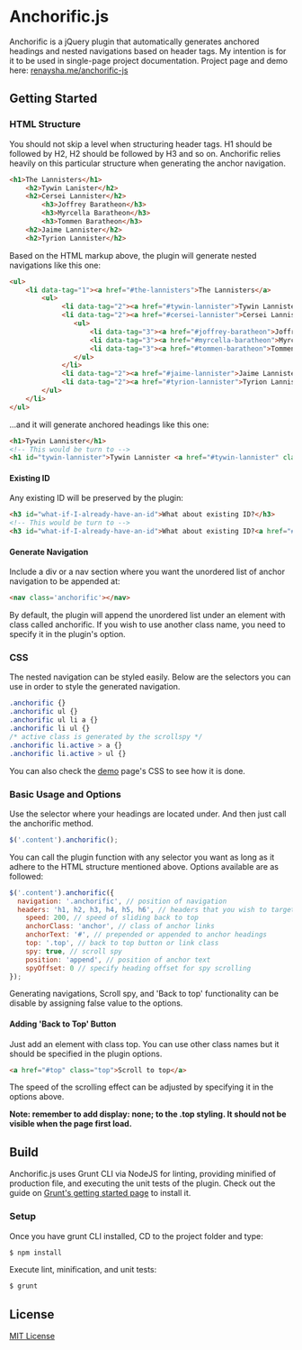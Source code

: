 # Anchorific.js

Anchorific is a jQuery plugin that automatically generates anchored headings and nested navigations based on header tags. My intention is for it to be used in single-page project documentation.
Project page and demo here: [renaysha.me/anchorific-js](http://renaysha.me/anchorific-js)

## Getting Started
### HTML Structure

You should not skip a level when structuring header tags. H1 should be followed by H2, H2 should be followed by H3 and so on. Anchorific relies heavily on this particular structure when generating the anchor navigation.

``` html
<h1>The Lannisters</h1>
    <h2>Tywin Lanister</h2>
    <h2>Cersei Lannister</h2>
        <h3>Joffrey Baratheon</h3>
        <h3>Myrcella Baratheon</h3>
        <h3>Tommen Baratheon</h3>
    <h2>Jaime Lannister</h2>
    <h2>Tyrion Lannister</h2>
```

Based on the HTML markup above, the plugin will generate nested navigations like this one:

``` html
<ul>
    <li data-tag="1"><a href="#the-lannisters">The Lannisters</a>
        <ul>
             <li data-tag="2"><a href="#tywin-lannister">Tywin Lannister</a></li>
             <li data-tag="2"><a href="#cersei-lannister">Cersei Lannister</a>
                <ul>
                    <li data-tag="3"><a href="#joffrey-baratheon">Joffrey Baratheon</a></li>
                    <li data-tag="3"><a href="#myrcella-baratheon">Myrcella Baratheon</a></li>
                    <li data-tag="3"><a href="#tommen-baratheon">Tommen Baratheon</a></li>
                </ul>
             </li>
             <li data-tag="2"><a href="#jaime-lannister">Jaime Lannister</a></li>
             <li data-tag="2"><a href="#tyrion-lannister">Tyrion Lannister</a></li>
        </ul>
    </li>
</ul>
```

...and it will generate anchored headings like this one:

``` html
<h1>Tywin Lannister</h1>
<!-- This would be turn to -->
<h1 id="tywin-lannister">Tywin Lannister <a href="#tywin-lannister" class="anchor">#</a></h1>
```

#### Existing ID

Any existing ID will be preserved by the plugin:

``` html
<h3 id="what-if-I-already-have-an-id">What about existing ID?</h3>
<!-- This would be turn to -->
<h3 id="what-if-I-already-have-an-id">What about existing ID?<a href="#what-if-I-already-have-an-id" class="anchor">#</a></h3>
```

#### Generate Navigation

Include a div or a nav section where you want the unordered list of anchor navigation to be appended at:

``` html
<nav class='anchorific'></nav>
```

By default, the plugin will append the unordered list under an element with class called anchorific. If you wish to use another class name, you need to specify it in the plugin's option.

### CSS

The nested navigation can be styled easily. Below are the selectors you can use in order to style the generated navigation.

``` css
.anchorific {}
.anchorific ul {}
.anchorific ul li a {}
.anchorific li ul {}
/* active class is generated by the scrollspy */
.anchorific li.active > a {}
.anchorific li.active > ul {}
```

You can also check the [demo](http://renaysha.me/anchorific-js) page's CSS to see how it is done.

### Basic Usage and Options

Use the selector where your headings are located under. And then just call the anchorific method.

``` javascript
$('.content').anchorific();
```

You can call the plugin function with any selector you want as long as it adhere to the HTML structure mentioned above. Options available are as followed:


``` javascript
$('.content').anchorific({
  navigation: '.anchorific', // position of navigation
  headers: 'h1, h2, h3, h4, h5, h6', // headers that you wish to target
	speed: 200, // speed of sliding back to top
	anchorClass: 'anchor', // class of anchor links
	anchorText: '#', // prepended or appended to anchor headings
	top: '.top', // back to top button or link class
	spy: true, // scroll spy
	position: 'append', // position of anchor text
	spyOffset: 0 // specify heading offset for spy scrolling
});
```

Generating navigations, Scroll spy, and 'Back to top' functionality can be disable by assigning false value to the options.

#### Adding 'Back to Top' Button

Just add an element with class top. You can use other class names but it should be specified in the plugin options.

``` html
<a href="#top" class="top">Scroll to top</a>
```

The speed of the scrolling effect can be adjusted by specifying it in the options above.

**Note: remember to add display: none; to the .top styling. It should not be visible when the page first load.**

## Build

Anchorific.js uses Grunt CLI via NodeJS for linting, providing minified of production file, and executing the unit tests of the plugin. Check out the guide on [Grunt's getting started page](http://gruntjs.com/getting-started) to install it.

### Setup

Once you have grunt CLI installed, CD to the project folder and type:

``` bash
$ npm install
```

Execute lint, minification, and unit tests:

``` bash
$ grunt
```

## License

[MIT License](http://opensource.org/licenses/MIT)
